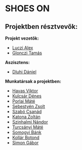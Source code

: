# SHOES ON

## Projektben résztvevők:

**Projekt vezetők:**

- [Luczi Alex](https://github.com/luczia06)
- [Glonczi Tamás](https://github.com/deepdev237)

**Aszisztens:**

- [Dluhi Dániel](https://github.com/randomUSR56)

**Munkatársak a projektben:**

- [Havas Viktor](https://github.com/ViktorHav)
- [Kulcsár Dénes](https://github.com/Bekre-Pal)
- [Porlai Máté](https://github.com/Zsepyy)
- [Sebestyén Zsolt](https://github.com/Sebokanyaloka)
- [Szabó Csanád](https://github.com/xanaxvagyokteinasgeci)
- [Katona Zoltán](https://github.com/eggseggstentacion)
- [Szinhalmi Nándor](https://github.com/Bunderasz)
- [Turcsányi Máté](https://github.com/myusernameisinvalid)
- [Somogyi Bánk](https://github.com/somogyib05)
- [Kollár Botond](https://github.com/Boti150)
- [Simon Gábor](https://github.com/Gabero6)
